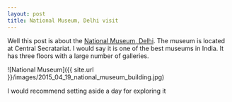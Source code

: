 ```yaml
---
layout: post
title: National Museum, Delhi visit
---
```


Well this post is about the [National Museum, Delhi](http://www.nationalmuseumindia.gov.in/). The museum is located at Central Secratariat. I would say it is one of the best museums in India. It has three floors with a large number of galleries. 

![National Museum]({{ site.url }}/images/2015_04_19_national_museum_building.jpg)

I would recommend setting aside a day for exploring it